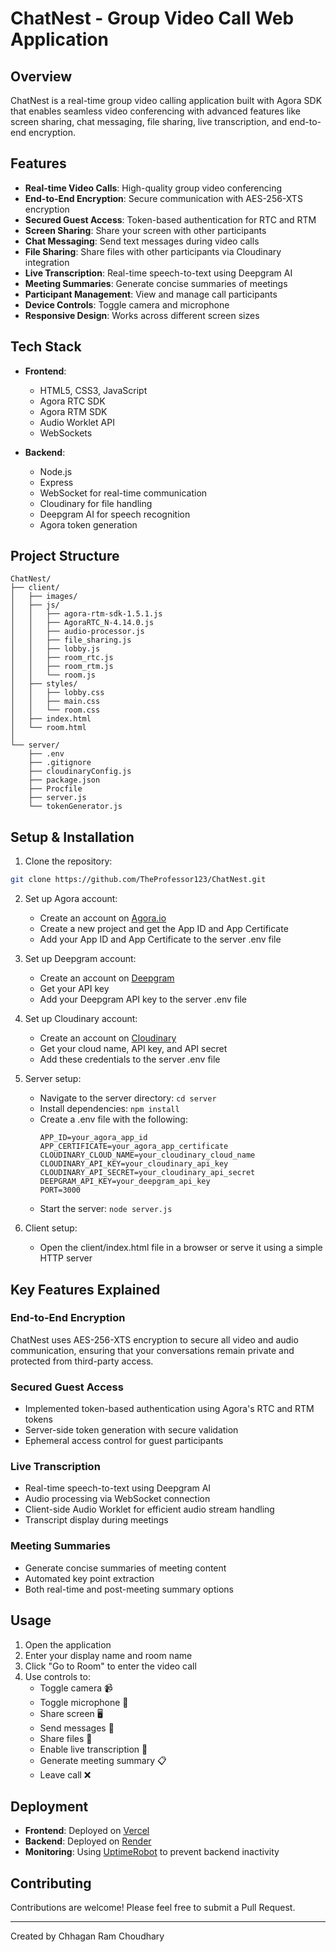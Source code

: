 # ChatNest - Group Video Call Web Application

## Overview
ChatNest is a real-time group video calling application built with Agora SDK that enables seamless video conferencing with advanced features like screen sharing, chat messaging, file sharing, live transcription, and end-to-end encryption.

## Features
- **Real-time Video Calls**: High-quality group video conferencing
- **End-to-End Encryption**: Secure communication with AES-256-XTS encryption
- **Secured Guest Access**: Token-based authentication for RTC and RTM
- **Screen Sharing**: Share your screen with other participants
- **Chat Messaging**: Send text messages during video calls
- **File Sharing**: Share files with other participants via Cloudinary integration
- **Live Transcription**: Real-time speech-to-text using Deepgram AI
- **Meeting Summaries**: Generate concise summaries of meetings
- **Participant Management**: View and manage call participants 
- **Device Controls**: Toggle camera and microphone
- **Responsive Design**: Works across different screen sizes

## Tech Stack
- **Frontend**:
  - HTML5, CSS3, JavaScript
  - Agora RTC SDK
  - Agora RTM SDK
  - Audio Worklet API
  - WebSockets

- **Backend**:
  - Node.js
  - Express
  - WebSocket for real-time communication
  - Cloudinary for file handling
  - Deepgram AI for speech recognition
  - Agora token generation

## Project Structure
```
ChatNest/
├── client/
│   ├── images/
│   ├── js/
│   │   ├── agora-rtm-sdk-1.5.1.js
│   │   ├── AgoraRTC_N-4.14.0.js
│   │   ├── audio-processor.js
│   │   ├── file_sharing.js
│   │   ├── lobby.js
│   │   ├── room_rtc.js
│   │   ├── room_rtm.js
│   │   └── room.js
│   ├── styles/
│   │   ├── lobby.css
│   │   ├── main.css
│   │   └── room.css
│   ├── index.html
│   └── room.html
│
└── server/
    ├── .env
    ├── .gitignore
    ├── cloudinaryConfig.js
    ├── package.json
    ├── Procfile
    ├── server.js
    └── tokenGenerator.js
```

## Setup & Installation
1. Clone the repository:
```bash
git clone https://github.com/TheProfessor123/ChatNest.git
```

2. Set up Agora account:
   - Create an account on [Agora.io](https://www.agora.io/)
   - Create a new project and get the App ID and App Certificate
   - Add your App ID and App Certificate to the server .env file

3. Set up Deepgram account:
   - Create an account on [Deepgram](https://deepgram.com/)
   - Get your API key
   - Add your Deepgram API key to the server .env file

4. Set up Cloudinary account:
   - Create an account on [Cloudinary](https://cloudinary.com/)
   - Get your cloud name, API key, and API secret
   - Add these credentials to the server .env file

5. Server setup:
   - Navigate to the server directory: `cd server`
   - Install dependencies: `npm install`
   - Create a .env file with the following:
     ```
     APP_ID=your_agora_app_id
     APP_CERTIFICATE=your_agora_app_certificate
     CLOUDINARY_CLOUD_NAME=your_cloudinary_cloud_name
     CLOUDINARY_API_KEY=your_cloudinary_api_key
     CLOUDINARY_API_SECRET=your_cloudinary_api_secret
     DEEPGRAM_API_KEY=your_deepgram_api_key
     PORT=3000
     ```
   - Start the server: `node server.js`

6. Client setup:
   - Open the client/index.html file in a browser or serve it using a simple HTTP server

## Key Features Explained

### End-to-End Encryption
ChatNest uses AES-256-XTS encryption to secure all video and audio communication, ensuring that your conversations remain private and protected from third-party access.

### Secured Guest Access
- Implemented token-based authentication using Agora's RTC and RTM tokens
- Server-side token generation with secure validation
- Ephemeral access control for guest participants

### Live Transcription
- Real-time speech-to-text using Deepgram AI
- Audio processing via WebSocket connection
- Client-side Audio Worklet for efficient audio stream handling
- Transcript display during meetings

### Meeting Summaries
- Generate concise summaries of meeting content
- Automated key point extraction
- Both real-time and post-meeting summary options

## Usage
1. Open the application
2. Enter your display name and room name
3. Click "Go to Room" to enter the video call
4. Use controls to:
   - Toggle camera 📹
   - Toggle microphone 🎤
   - Share screen 🖥️
   - Send messages 💬
   - Share files 📁
   - Enable live transcription 📝
   - Generate meeting summary 📋
   - Leave call ❌

## Deployment
- **Frontend**: Deployed on [Vercel](https://chatnest-mu.vercel.app/)
- **Backend**: Deployed on [Render](https://chatnest-backend-t3jj.onrender.com/)
- **Monitoring**: Using [UptimeRobot](https://uptimerobot.com/) to prevent backend inactivity

## Contributing
Contributions are welcome! Please feel free to submit a Pull Request.

---
Created by Chhagan Ram Choudhary